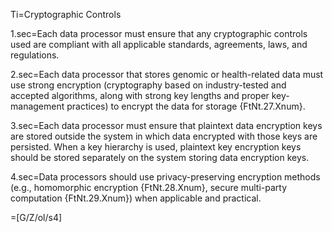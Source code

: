 Ti=Cryptographic Controls 

1.sec=Each data processor must ensure that any cryptographic controls used are compliant with all applicable standards, agreements, laws, and regulations. 

2.sec=Each data processor that stores genomic or health-related data must use strong encryption (cryptography based on industry-tested and accepted algorithms, along with strong key lengths and proper key-management practices) to encrypt the data for storage {FtNt.27.Xnum}. 

3.sec=Each data processor must ensure that plaintext data encryption keys are stored outside the system in which data encrypted with those keys are persisted. When a key hierarchy is used, plaintext key encryption keys should be stored separately on the system storing data encryption keys. 

4.sec=Data processors should use privacy-preserving encryption methods (e.g., homomorphic encryption {FtNt.28.Xnum}, secure multi-party computation {FtNt.29.Xnum}) when applicable and practical. 

=[G/Z/ol/s4]
